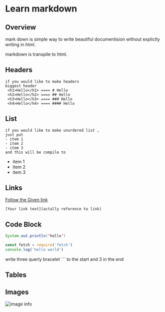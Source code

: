 # Learn markdown

## Overview
mark down is simple way to write beautiful documentision without explictly writing in html.

markdown is transpile to html.


## Headers
```
if you would like to make headers 
biggest header 
 <h1>Hello</h1> ==== # Hello
 <h2>Hello</h2> ==== ## Hello
 <h3>Hello</h3> ==== ### Hello
 <h4>Hello</h4> ==== #### Hello
```

## List

```
if you would like to make unordered list , 
just put 
- item 1
- item 2 
- item 3
and this will be compile to 
```

- item 1
- item 2
- item 3

## Links
[Follow the Given link](http://www.google.com)
```
[Your link text](actally reference to link)
```

## Code Block

```java 
System.out.println('hello')
```

```javascript 
const fetch = require('fetch')
console.log('hello world')
```

write three querly bracelet ``` to the start and 3 in the end


## Tables
                              
## Images
![image info](https://cdn3-www.dogtime.com/assets/uploads/2018/10/puppies-cover.jpg)

